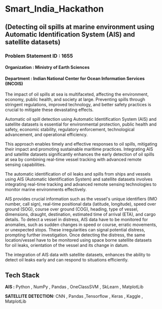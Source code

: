 
# Smart_India_Hackathon
## (Detecting oil spills at marine environment using Automatic Identification System (AIS) and satellite datasets)

### Problem Statement ID : 1655	

#### Organization	: Ministry of Earth Sciences
#### Department :	Indian National Center for Ocean Information Services (INCOIS)

The impact of oil spills at sea is multifaceted, affecting the environment, economy, public health, and society at large. Preventing spills through stringent regulations, improved technology, and better safety practices is crucial to mitigate these devastating effects. 

Automatic oil spill detection using Automatic Identification System (AIS) and satellite datasets is essential for environmental protection, public health and safety, economic stability, regulatory enforcement, technological advancement, and operational efficiency. 

This approach enables timely and effective responses to oil spills, mitigating their impact and promoting sustainable maritime practices. Integrating AIS and satellite datasets significantly enhances the early detection of oil spills at sea by combining real-time vessel tracking with advanced remote sensing capabilities.

The automatic identification of oil leaks and spills from ships and vessels using AIS (Automatic Identification System) and satellite datasets involves integrating real-time tracking and advanced remote sensing technologies to monitor marine environments effectively. 

AIS provides crucial information such as the vessel's unique identifiers (IMO number, call sign), real-time positional data (latitude, longitude), speed over ground (SOG), course over ground (COG), heading, type of vessel, dimensions, draught, destination, estimated time of arrival (ETA), and cargo details. To detect a vessel in distress, AIS data have to be monitored for anomalies, such as sudden changes in speed or course, erratic movements, or unexpected stops. These irregularities can signal potential distress, prompting further investigation. Once detecting the distress, the same location/vessel have to be monitored using space borne satellite datasets for oil leaks, orientation of the vessel and its change in datum. 

The integration of AIS data with satellite datasets, enhances the ability to detect oil leaks early and can respond to situations efficiently.


## Tech Stack

**AIS :** Python , NumPy , Pandas , OneClassSVM , SkLearn , MatplotLib

**SATELLITE DETECTION:**  CNN , Pandas ,Tensorflow , Keras , Kaggle , MatplotLib

